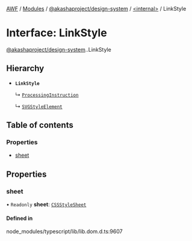 [AWF](../README.md) / [Modules](../modules.md) / [@akashaproject/design-system](../modules/akashaproject_design_system.md) / [<internal\>](../modules/akashaproject_design_system._internal_.md) / LinkStyle

# Interface: LinkStyle

[@akashaproject/design-system](../modules/akashaproject_design_system.md).[<internal>](../modules/akashaproject_design_system._internal_.md).LinkStyle

## Hierarchy

- **`LinkStyle`**

  ↳ [`ProcessingInstruction`](akashaproject_design_system._internal_.ProcessingInstruction.md)

  ↳ [`SVGStyleElement`](akashaproject_design_system._internal_.SVGStyleElement.md)

## Table of contents

### Properties

- [sheet](akashaproject_design_system._internal_.LinkStyle.md#sheet)

## Properties

### sheet

• `Readonly` **sheet**: [`CSSStyleSheet`](../modules/akashaproject_design_system._internal_.md#cssstylesheet)

#### Defined in

node_modules/typescript/lib/lib.dom.d.ts:9607
